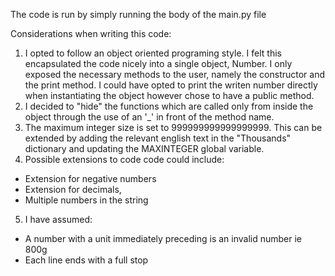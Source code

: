 The code is run by simply running the body of the main.py file

Considerations when writing this code:
1. I opted to follow an object oriented programing style. I felt this encapsulated the code nicely into a single object, 
Number. I only exposed the necessary methods to the user, namely the constructor and the print method. I could have 
opted to print the writen number directly when instantiating the object however chose to have a public method.
2. I decided to "hide" the functions which are called only from inside the object through the use of an 
'_' in front of the method name.
3. The maximum integer size is set to 999999999999999999. This can be extended by adding the relevant english text 
in the "Thousands" dictionary and updating the MAXINTEGER global variable.
4. Possible extensions to code code could include: 
- Extension for negative numbers 
- Extension for decimals,
- Multiple numbers in the string
5. I have assumed: 
- A number with a unit immediately preceding is an invalid number ie 800g
- Each line ends with a full stop